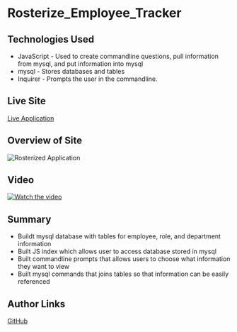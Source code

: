 # Rosterize_Employee_Tracker

## Technologies Used

* JavaScript - Used to create commandline questions, pull information from mysql, and put information into mysql
* mysql - Stores databases and tables
* Inquirer - Prompts the user in the commandline.


## Live Site

[Live Application](https://github.com/mjshelton12/Rosterize_Employee_Tracker)

## Overview of Site

![Rosterized Application](https://i.imgur.com/Z2uOSzH.jpg)

## Video
 [![Watch the video](https://i.imgur.com/SbdF2oq.jpg)](https://drive.google.com/file/d/1ExZbFwiT9v6-POdGpFcjqWGcohxg00pm/view?usp=sharing)

## Summary

* Buildt mysql database with tables for employee, role, and department information
* Built JS index which allows user to access database stored in mysql
* Built commandline prompts that allows users to choose what information they want to view
* Built mysql commands that joins tables so that information can be easily referenced

## Author Links

[GitHub](https://github.com/mjshelton12)
